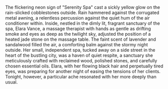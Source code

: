 The flickering neon sign of "Serenity Spa" cast a sickly yellow glow on the rain-slicked cobblestones outside.  Rain hammered against the corrugated metal awning, a relentless percussion against the quiet hum of the air conditioner within.  Inside, nestled in the dimly lit, fragrant sanctuary of the spa, Elara Vance, a massage therapist with hands as gentle as drifting smoke and eyes as deep as the twilight sky, adjusted the position of a heated jade stone on the massage table.  The faint scent of lavender and sandalwood filled the air, a comforting balm against the stormy night outside.  Her small, independent spa, tucked away on a side street in the heart of the bustling city, was a haven of quiet respite, a sanctuary she meticulously crafted with reclaimed wood, polished stones, and carefully chosen essential oils.  Elara, with her flowing black hair and perpetually tired eyes, was preparing for another night of easing the tensions of her clients. Tonight, however, a particular ache resonated with her more deeply than usual.
